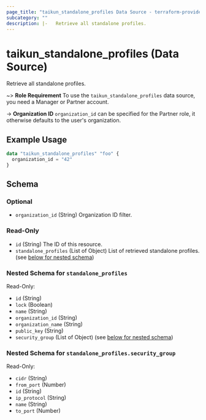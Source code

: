 ```yaml
---
page_title: "taikun_standalone_profiles Data Source - terraform-provider-taikun"
subcategory: ""
description: |-   Retrieve all standalone profiles.
---
```


# taikun_standalone_profiles (Data Source)

Retrieve all standalone profiles.

~> **Role Requirement** To use the `taikun_standalone_profiles` data source, you need a Manager or Partner account.

-> **Organization ID** `organization_id` can be specified for the Partner role, it otherwise defaults to the user's organization.

## Example Usage

```terraform
data "taikun_standalone_profiles" "foo" {
  organization_id = "42"
}
```

<!-- schema generated by tfplugindocs -->
## Schema

### Optional

- `organization_id` (String) Organization ID filter.

### Read-Only

- `id` (String) The ID of this resource.
- `standalone_profiles` (List of Object) List of retrieved standalone profiles. (see [below for nested schema](#nestedatt--standalone_profiles))

<a id="nestedatt--standalone_profiles"></a>
### Nested Schema for `standalone_profiles`

Read-Only:

- `id` (String)
- `lock` (Boolean)
- `name` (String)
- `organization_id` (String)
- `organization_name` (String)
- `public_key` (String)
- `security_group` (List of Object) (see [below for nested schema](#nestedobjatt--standalone_profiles--security_group))

<a id="nestedobjatt--standalone_profiles--security_group"></a>
### Nested Schema for `standalone_profiles.security_group`

Read-Only:

- `cidr` (String)
- `from_port` (Number)
- `id` (String)
- `ip_protocol` (String)
- `name` (String)
- `to_port` (Number)


